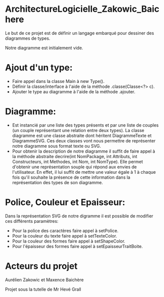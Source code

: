# ArchitectureLogicielle_Zakowic_Baichere

Le but de ce projet est de définir un langage embarqué pour dessiner des diagrammes de types.

Notre diagramme est initialement vide.

# Ajout d'un type:
- Faire appel dans la classe Main à new Type().
- Définir la classe/interface à l'aide de la méthode .classe(Classe<?> c).
- Ajouter le type au diagramme à l'aide de la méthode .ajouter.

# Diagramme:
- Est instancié par une liste des types présents et par une liste de couples (un couple représentant une relation entre deux types).
 La classe diagramme est une classe abstraite dont héritent DiagrammeTexte et DiagrammeSVG. Ces deux classes vont nous permettre de     représenter notre diagramme sous format texte ou SVG.
- Pour obtenir la description de notre diagramme il suffit de faire appel à la méthode abstraite decrire(int NomPackage, int Attributs, int Constructeurs, int Methodes, int Nom, int NomType).
 Elle permet d'obtenir une représentation souple qui répond aux envies de l'utilisateur. En effet, il lui suffit de mettre une valeur égale à 1 à chaque fois qu'il souhaite la présence de cette information dans la représentation des types de son diagramme.
 
# Police, Couleur et Epaisseur:
  Dans la représentation SVG de notre digramme il est possible de modifier ces différents paramètres:
  - Pour la police des caractères faire appel à setPolice.
  - Pour la couleur du texte faire appel à setTexteColor.
  - Pour la couleur des formes faire appel à setShapeColor.
  - Pour l'épaisseur des formes faire appel à setEpaisseurTraitBoite.

# Acteurs du projet
Aurélien Zakowic et Maxence Baichère

Projet sous la tutelle de Mr Hevé Grall
